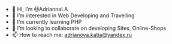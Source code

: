 - 👋 Hi, I’m @AdriannaLA
- 👀 I’m interested in Web Developing and Travelling
- 🌱 I’m currently learning PHP
- 💞️ I’m looking to collaborate on developing Sites, Online-Shops
- 📫 How to reach me: adrianova.katia@yandex.ru

<!---
AdriannaLA/AdriannaLA is a ✨ special ✨ repository because its `README.md` (this file) appears on your GitHub profile.
You can click the Preview link to take a look at your changes.
--->
